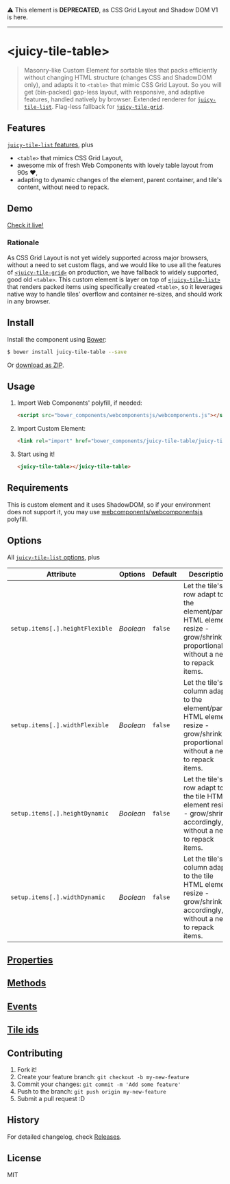 :warning: This element is **DEPRECATED**, as CSS Grid Layout and Shadow DOM V1 is here.

-----

# &lt;juicy-tile-table&gt;

> Masonry-like Custom Element for sortable tiles that packs efficiently without changing HTML structure (changes CSS and ShadowDOM only), and adapts it to `<table>` that mimic CSS Grid Layout.
> So you will get (bin-packed) gap-less layout, with responsive, and adaptive features, handled natively by browser.
> Extended renderer for [`juicy-tile-list`](https://github.com/Juicy/juicy-tile-list).
> Flag-less fallback for  [`juicy-tile-grid`](https://github.com/Juicy/juicy-tile-grid).

## Features

[`juicy-tile-list` features](https://github.com/Juicy/juicy-tile-list#features), plus
 - `<table>` that mimics CSS Grid Layout,
 - awesome mix of fresh Web Components with lovely table layout from 90s :heart:,
 - adapting to dynamic changes of the element, parent container, and tile's content, without need to repack.

## Demo

[Check it live!](http://Juicy.github.io/juicy-tile-table)

### Rationale
As CSS Grid Layout is not yet widely supported across major browsers, without a need to set custom flags, and we would like to use all the features of [`<juicy-tile-grid>`](https://github.com/Juicy/juicy-tile-grid) on production, we have fallback to widely supported, good old `<table>`.
This custom element is layer on top of [`<juicy-tile-list>`](https://github.com/Juicy/juicy-tile-list) that renders packed items using specifically created `<table>`, so it leverages native way to handle tiles' overflow and container re-sizes, and should work in any browser.

## Install

Install the component using [Bower](http://bower.io/):

```sh
$ bower install juicy-tile-table --save
```

Or [download as ZIP](https://github.com/Juicy/juicy-tile-table/archive/master.zip).

## Usage

1. Import Web Components' polyfill, if needed:

    ```html
    <script src="bower_components/webcomponentsjs/webcomponents.js"></script>
    ```

2. Import Custom Element:

    ```html
    <link rel="import" href="bower_components/juicy-tile-table/juicy-tile-table.html">
    ```

3. Start using it!

    ```html
    <juicy-tile-table></juicy-tile-table>
    ```

## Requirements
This is custom element and it uses ShadowDOM, so if your environment does not support it, you may use [webcomponents/webcomponentsjs](https://github.com/webcomponents/webcomponentsjs) polyfill.

## Options

All [`juicy-tile-list` options](https://github.com/Juicy/juicy-tile-list#options), plus

Attribute                       | Options   | Default | Description
---                             | ---       | ---     | ---
`setup.items[.].heightFlexible` | *Boolean* | `false` | Let the tile's row adapt to the element/parent HTML element resize - grow/shrink proportionally, without a need to repack items.
`setup.items[.].widthFlexible`  | *Boolean* | `false` | Let the tile's column adapt to the element/parent HTML element resize - grow/shrink proportionally, without a need to repack items.
`setup.items[.].heightDynamic`  | *Boolean* | `false` | Let the tile's row adapt to the tile HTML element resize - grow/shrink accordingly, without a need to repack items.
`setup.items[.].widthDynamic`   | *Boolean* | `false` | Let the tile's column adapt to the tile HTML element resize - grow/shrink accordingly, without a need to repack items.

## [Properties](https://github.com/Juicy/juicy-tile-list#properties)

## [Methods](https://github.com/Juicy/juicy-tile-list#methods)

## [Events](https://github.com/Juicy/juicy-tile-list#events)

## [Tile ids](https://github.com/Juicy/juicy-tile-list#tile-ids)

## Contributing

1. Fork it!
2. Create your feature branch: `git checkout -b my-new-feature`
3. Commit your changes: `git commit -m 'Add some feature'`
4. Push to the branch: `git push origin my-new-feature`
5. Submit a pull request :D

## History

For detailed changelog, check [Releases](https://github.com/Juicy/juicy-tile-table/releases).

## License

MIT
